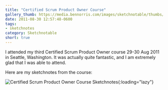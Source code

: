 ```yaml
---
title: "Certified Scrum Product Owner Course"
gallery_thumb: https://media.bennorris.com/images/sketchnotable/thumbs/cspo-2011-sketchnote.jpg
date: 2011-08-30 12:57:48-0600
tags:
- sketchnotes
category: Sketchnotable
short: true
---
```


I attended my third Certified Scrum Product Owner course 29-30 Aug 2011 in Seattle, Washington. It was actually quite fantastic, and I am extremely glad that I was able to attend.

Here are my sketchnotes from the course:

![Certified Scrum Product Owner Course Sketchnotes](https://media.bennorris.com/images/sketchnotable/general/cspo-2011-sketchnote.jpg){:loading="lazy"}
